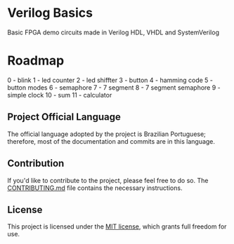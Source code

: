 # Verilog Basics

Basic FPGA demo circuits made in Verilog HDL, VHDL and SystemVerilog

# Roadmap

0 - blink
1 - led counter
2 - led shiffter
3 - button
4 - hamming code
5 - button modes
6 - semaphore
7 - 7 segment
8 - 7 segment semaphore
9 - simple clock
10 - sum
11 - calculator


## Project Official Language

The official language adopted by the project is Brazilian Portuguese; therefore, most of the documentation and commits are in this language.

## Contribution

If you'd like to contribute to the project, please feel free to do so. The [CONTRIBUTING.md](https://github.com/JN513/verilog_basics/blob/main/CONTRIBUTING.md) file contains the necessary instructions.

## License

This project is licensed under the [MIT license](https://github.com/JN513verilog-buses-implementations/blob/main/LICENSE), which grants full freedom for use.
